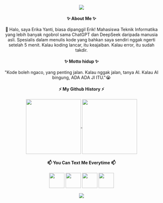 

<!--
**friedchickenn/friedchickenn** is a ✨ _special_ ✨ repository because its `README.md` (this file) appears on your GitHub profile.

Here are some ideas to get you started:

- 🔭 I’m currently working on ...
- 🌱 I’m currently learning ...
- 📫 How to reach me: ...
- 😄 Pronouns: ...
- ⚡ Fun fact: ...
-->
<p align="center"> 
  <img src="https://capsule-render.vercel.app/api?type=waving&animation=fadeIn&color=gradient&height=100&section=header&text=AnnyeongYeorobuun!👋&fontSize=50&textColor=white" />
</p>
<h4 align="center"> ✨ About Me ✨ </h4>
<p align="center">
 👋 Halo, saya Erika Yanti, biasa dipanggil Erik! Mahasiswa Teknik Informatika yang lebih banyak ngobrol sama ChatGPT dan DeepSeek daripada manusia asli. Spesialis dalam menulis kode yang bahkan saya sendiri nggak ngerti setelah 5 menit. Kalau koding lancar, itu keajaiban. Kalau error, itu sudah takdir.
</p>

<h4 align="center"> ✨ Motto hidup ✨ </h4>
<p align="center">
  "Kode boleh ngaco, yang penting jalan. Kalau nggak jalan, tanya AI. Kalau AI bingung, ADA ADA JI ITU."😭
</p>

<h4 align="center"> ⚡ My Github History ⚡ </h4>

<p align="center">
  <a href="https://github.com/friedchickenn/github-readme-stats">
  <img height=180 align="center" src="https://github-readme-stats.vercel.app/api?username=friedchickenn&theme=transparent" />
</a>
<a href="https://github.com/anuraghazra/convoychat">
  <img height=180 align="center" src="https://github-readme-stats.vercel.app/api/top-langs?username=friedchickenn&layout=compact&langs_count=8&card_width=320&theme=transparent" />
</a>
</p>


<h4 align="center"> 📫 You Can Text Me Everytime 📫 </h4>
<p align="center">
 <a href="https://www.instagram.com/erykthvren/"><img height="50" src="https://cdn4.iconfinder.com/data/icons/logos-brands-7/512/instagram_icon-instagram_buttoninstegram-64.png"/></a>
  <a href="https://www.linkedin.com/in/erika-yanti-6a11a321a"> <img height="50" src="https://cdn2.iconfinder.com/data/icons/social-media-2285/512/1_Linkedin_unofficial_colored_svg-64.png"/></a>
  <a href="https://www.facebook.com/profile.php?id=100041683242086"><img height="50" src="https://cdn1.iconfinder.com/data/icons/logotypes/32/square-facebook-64.png"/></a>
  <a href="https://discord.com/users/862331788529762314"> <img height="50" src="https://cdn1.iconfinder.com/data/icons/unicons-line-vol-3/24/discord-64.png"/></a>
</p>
<p align="center"> 
  <img src="https://capsule-render.vercel.app/api?type=waving&animation=fadeIn&color=gradient&height=100&section=footer&fontSize=50&fontColor=auto" />
</p>







